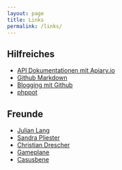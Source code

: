 ```yaml
---
layout: page
title: Links
permalink: /links/
---
```


## Hilfreiches

 - [API Dokumentationen mit Apiary.io][apiary]
 - [Github Markdown][ghmd]
 - [Blogging mit Github][jn]
 - [phppot](http://phppot.com)

## Freunde

 - [Julian Lang][jl]
 - [Sandra Pliester][sp]
 - [Christian Drescher][cd]
 - [Gameplane][gp]
 - [Casusbene][cb]

[apiary]: http://apiary.io/
[ghmd]: https://github.com/adam-p/markdown-here/wiki/Markdown-Cheatsheet/
[jn]: https://github.com/barryclark/jekyll-now/
[jl]: http://jl-webservice.de/
[sp]: https://klakki.me/
[cd]: http://kaeotic.com/
[gp]: http://gameplane.de
[cb]: http://casusbene.com
